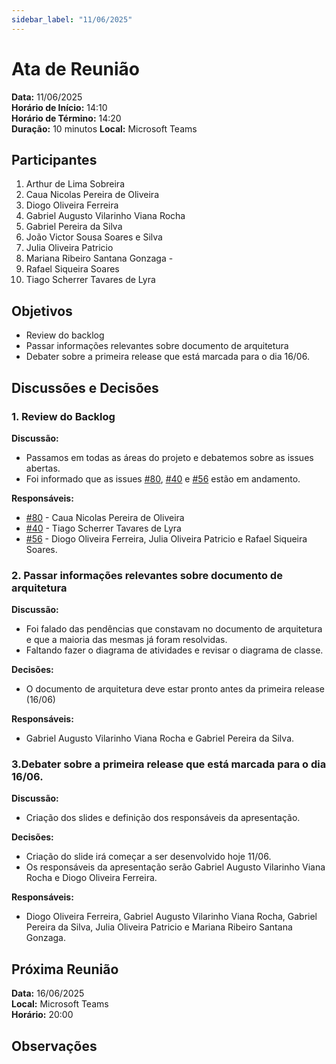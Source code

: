 ```yaml
---
sidebar_label: "11/06/2025"
---
```


# Ata de Reunião

**Data:** 11/06/2025  
**Horário de Início:** 14:10  
**Horário de Término:** 14:20  
**Duração:**  10 minutos
**Local:** Microsoft Teams 

## Participantes
1. Arthur de Lima Sobreira
2. Caua Nicolas Pereira de Oliveira
3. Diogo Oliveira Ferreira
4. Gabriel Augusto Vilarinho Viana Rocha
5. Gabriel Pereira da Silva
6. João Victor Sousa Soares e Silva
7. Julia Oliveira Patricio
8. Mariana Ribeiro Santana Gonzaga -
9. Rafael Siqueira Soares
10. Tiago Scherrer Tavares de Lyra

## Objetivos
- Review do backlog 
- Passar informações relevantes sobre documento de arquitetura
- Debater sobre a primeira release que está marcada para o dia 16/06.

## Discussões e Decisões

### 1. Review do Backlog 
**Discussão:**  
- Passamos em todas as áreas do projeto e debatemos sobre as issues abertas.
- Foi informado que as issues [#80](https://github.com/FGA0138-MDS-Ajax/2025.1-Algiz/issues/80), [#40](https://github.com/FGA0138-MDS-Ajax/2025.1-Algiz/issues/40) e [#56](https://github.com/FGA0138-MDS-Ajax/2025.1-Algiz/issues/56) estão em andamento.

**Responsáveis:**
- [#80](https://github.com/FGA0138-MDS-Ajax/2025.1-Algiz/issues/80) - Caua Nicolas Pereira de Oliveira
- [#40](https://github.com/FGA0138-MDS-Ajax/2025.1-Algiz/issues/40) - Tiago Scherrer Tavares de Lyra
- [#56](https://github.com/FGA0138-MDS-Ajax/2025.1-Algiz/issues/56) - Diogo Oliveira Ferreira, Julia Oliveira Patricio  e Rafael Siqueira Soares.

### 2. Passar informações relevantes sobre documento de arquitetura
**Discussão:**
- Foi falado das pendências que constavam no documento de arquitetura e que a maioria das mesmas já foram resolvidas.
- Faltando fazer o diagrama de atividades e revisar o diagrama de classe.

**Decisões:**
- O  documento de arquitetura deve estar pronto antes da primeira release (16/06)

**Responsáveis:**
- Gabriel Augusto Vilarinho Viana Rocha e Gabriel Pereira da Silva.

### 3.Debater sobre a primeira release que está marcada para o dia 16/06.
**Discussão:**
- Criação dos slides e definição dos responsáveis da apresentação.

**Decisões:**
- Criação do slide irá começar a ser desenvolvido hoje 11/06. 
- Os responsáveis da apresentação serão Gabriel Augusto Vilarinho Viana Rocha e Diogo Oliveira Ferreira.

**Responsáveis:**
- Diogo Oliveira Ferreira, Gabriel Augusto Vilarinho Viana Rocha, Gabriel Pereira da Silva, Julia Oliveira Patricio e Mariana Ribeiro Santana Gonzaga.

## Próxima Reunião
**Data:** 16/06/2025  
**Local:** Microsoft Teams  
**Horário:** 20:00  

## Observações
